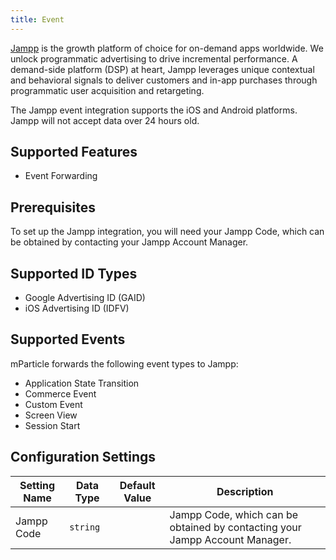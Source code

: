 ```yaml
---
title: Event
---
```


[Jampp](http://jampp.com) is the growth platform of choice for on-demand apps worldwide. We unlock programmatic advertising to drive incremental performance. A demand-side platform (DSP) at heart, Jampp leverages unique contextual and behavioral signals to deliver customers and in-app purchases through programmatic user acquisition and retargeting.

The Jampp event integration supports the iOS and Android platforms. Jampp will not accept data over 24 hours old.

## Supported Features

* Event Forwarding

## Prerequisites

To set up the Jampp integration, you will need your Jampp Code, which can be obtained by contacting your Jampp Account Manager.

## Supported ID Types

* Google Advertising ID (GAID)
* iOS Advertising ID (IDFV)

## Supported Events

mParticle forwards the following event types to Jampp:

* Application State Transition
* Commerce Event
* Custom Event
* Screen View
* Session Start

## Configuration Settings

| Setting Name| Data Type | Default Value | Description |
|-------------|----------|----------------|-----------------|
| Jampp Code | `string` | | Jampp Code, which can be obtained by contacting your Jampp Account Manager. |

